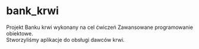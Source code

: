 # bank_krwi
Projekt Banku krwi wykonany na cel ćwiczeń Zawansowane programowanie obiektowe. <br>
Stworzyliśmy aplikacje do obsługi dawców krwi.
